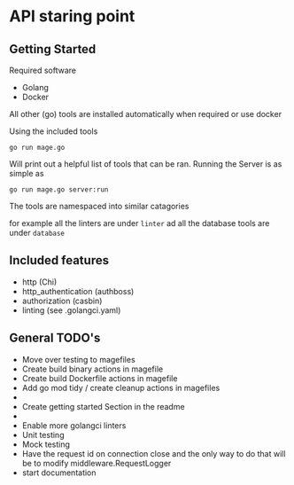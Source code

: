 # API staring point 

## Getting Started 

Required software

- Golang 
- Docker 

All other (go) tools are installed automatically when required or use docker

Using the included tools 

```go run mage.go ```

Will print out a helpful list of tools that can be ran. Running the 
Server is as simple as 

```go run mage.go server:run```  

The tools are namespaced into similar catagories

for example all the linters are under ```linter``` ad 
all the database tools are under ```database```



## Included features 
- http (Chi)
- http_authentication (authboss)
- authorization (casbin)
- linting (see .golangci.yaml)


## General TODO's
- Move over testing to magefiles
- Create build binary actions in magefile
- Create build Dockerfile actions in magefile
- Add go mod tidy / create cleanup actions in magefiles
- 
- Create getting started Section in the readme
- 
- Enable more golangci linters
- Unit testing
- Mock testing
- Have the request id on connection close and the only way to do that will be to modify middleware.RequestLogger
- start documentation